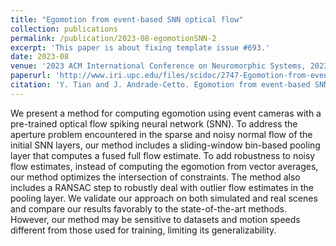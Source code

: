 ```yaml
---
title: "Egomotion from event-based SNN optical flow"
collection: publications
permalink: /publication/2023-08-egomotionSNN-2
excerpt: 'This paper is about fixing template issue #693.'
date: 2023-08
venue: '2023 ACM International Conference on Neuromorphic Systems, 2023'
paperurl: 'http://www.iri.upc.edu/files/scidoc/2747-Egomotion-from-event-based-SNN-optical-flow.pdf'
citation: 'Y. Tian and J. Andrade-Cetto. Egomotion from event-based SNN optical flow, 2023 ACM International Conference on Neuromorphic Systems, 2023, Santa Fe, NM, USA, pp. 8:1-8.'
---
```


We present a method for computing egomotion using event cameras with a pre-trained optical flow spiking neural network (SNN). To address the aperture problem encountered in the sparse and noisy normal flow of the initial SNN layers, our method includes a sliding-window bin-based pooling layer that computes a fused full flow estimate. To add robustness to noisy flow estimates, instead of computing the egomotion from vector averages, our method optimizes the intersection of constraints. The method also includes a RANSAC step to robustly deal with outlier flow estimates in the pooling layer. We validate our approach on both simulated and real scenes and compare our results favorably to the state-of-the-art methods. However, our method may be sensitive to datasets and motion speeds different from those used for training, limiting its generalizability.
